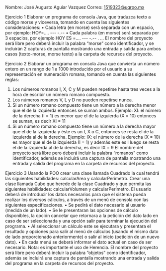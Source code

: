 Nombre: José Augusto Aguiar Vazquez
Correo: 1519323@uqroo.mx

Ejercicio 1 
Elaborar un programa de consola Java, que traduzca texto a código morse y viceversa, tomando en cuenta las siguientes consideraciones: 
• Cada letra (en morse) será separada con un espacio, por ejemplo: HOY=…. --- -.-- 
• Cada palabra (en morse) será separada por 3 espacios, por ejemplo HOY ES =…. --- -.-- . …
El nombre del proyecto será libre pero deberá incluir la palabra “morse” como identificador, y se incluirán 2 capturas de pantalla mostrando una entrada y salida para ambos casos (texto-morse, morse texto) a la carpeta de recursos del proyecto.

Ejercicio 2 Elaborar un programa en consola Java que convierta un número entero en un rango de 1 a 1000 introducido por el usuario a su representación en numeración romana, tomando en cuenta las siguientes reglas:
1. Los números romanos I, X, C y M pueden repetirse hasta tres veces a la hora de escribir un número romano compuesto.
2. Los números romanos V, L y D no pueden repetirse nunca. 
3. Si un número romano compuesto tiene un número a la derecha menor que el de la izquierda entonces se suman ambos. 
Ejemplo:
XI: el número de la derecha (I = 1) es menor que el de la izquierda (X = 10) entonces se suman, es decir XI = 11 
4. Si un número romano compuesto tiene un número a la derecha mayor que el de la izquierda y éste es un I, X o C, entonces se resta el de la izquierda al de la derecha. 
Ejemplo: 
IX: el número de la derecha (X = 10) es mayor que el de la izquierda (I = 1) y además este es I luego se resta el de la izquierda al de la derecha, es decir IX = 9
El nombre del proyecto será libre pero deberá incluir la palabra “romanos” como identificador, además se incluirá una captura de pantalla mostrando una entrada y salida del programa en la carpeta de recursos del proyecto.

Ejercicio 3
Usando la POO crear una clase llamada Cuadrado la cual tendrá las siguientes habilidades: calcularArea y calcularPerimetro. Crear una clase llamada Cubo que herede de la clase Cuadrado y que permita las siguientes habilidades: calcularVolumen y calcularPerimetro. El usuario deberá de introducir los datos necesarios para que el sistema pueda realizar los diversos cálculos, a través de un menú de consola con las siguientes especificaciones. 
• Se pedirá el dato necesario al usuario (medida de un lado). 
• Se le presentaran las opciones de cálculo disponibles, la opción cancelar que retornara a la petición del dato lado en caso de ser seleccionada y una opción salir para terminar la ejecución del programa.
• Al seleccionar un cálculo este se ejecutara y presentara el resultado y opciones para salir al menú de cálculos (usando el mismo dato de lado proporcionado anteriormente) o salir al inicio (petición de un nuevo dato). 
• En cada menú se deberá informar el dato actual en caso de ser necesario. Nota: es importante el uso de Herencia.
El nombre del proyecto será libre pero deberá incluir la palabra ”objetos” como identificador, además se incluirá una captura de pantalla mostrando una entrada y salida del programa en la carpeta de recursos del proyecto.
